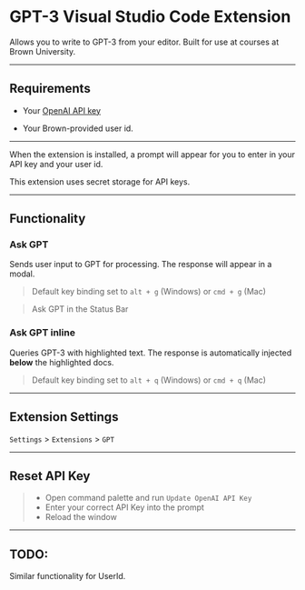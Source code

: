 # GPT-3 Visual Studio Code Extension


Allows you to write to GPT-3 from your editor. Built for use at courses at Brown University.


---

## Requirements


- Your [OpenAI API key](https://beta.openai.com/account/api-keys)

- Your Brown-provided user id.

--- 


When the extension is installed, a prompt will appear for you to enter in your API key and your user id.

This extension uses secret storage for API keys.

---


## Functionality
### Ask GPT
Sends user input to GPT for processing. The response will appear in a modal.

> Default key binding set to `alt + g` (Windows) or `cmd + g` (Mac)

> Ask GPT in the Status Bar

### Ask GPT inline
Queries GPT-3 with highlighted text. The response is automatically injected **below** the highlighted docs.

> Default key binding set to `alt + q` (Windows) or `cmd + q` (Mac)

---

## Extension Settings
`Settings` > `Extensions` > `GPT`

---

## Reset API Key

> - Open command palette and run `Update OpenAI API Key`
> - Enter your correct API Key into the prompt 
> - Reload the window
---


## TODO:

Similar functionality for UserId.